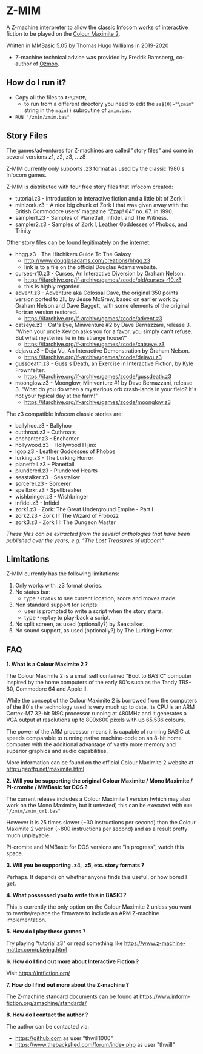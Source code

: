 # Z-MIM
A Z-machine interpreter to allow the classic Infocom works of interactive fiction to be played on the [Colour Maximite 2](http://geoffg.net/maximite.html).

Written in MMBasic 5.05 by Thomas Hugo Williams in 2019-2020
 - Z-machine technical advice was provided by Fredrik Ramsberg, co-author of [Ozmoo](https://github.com/johanberntsson/ozmoo).

## How do I run it?

 - Copy all the files to ```A:\ZMIM\```
    - to run from a different directory you need to edit the ```ss$(0)="\zmim"``` string in the ```main()``` subroutine of ```zmim.bas```.
 - `RUN "/zmim/zmim.bas"`

## Story Files

The games/adventures for Z-machines are called "story files" and come in several versions z1, z2, z3, .. z8

Z-MIM currently only supports .z3 format as used by the classic 1980's Infocom games.

Z-MIM is distributed with four free story files that Infocom created:
 - tutorial.z3 - Introduction to interactive fiction and a little bit of Zork I
 - minizork.z3 - A nice big chunk of Zork I that was given away with the British Commodore users’ magazine “Zzap! 64″ no. 67. in 1990.
 - sampler1.z3 - Samples of Planetfall, Infidel, and The Witness.
 - sampler2.z3 - Samples of Zork I, Leather Goddesses of Phobos, and Trinity

Other story files can be found legitimately on the internet:
 - hhgg.z3 - The Hitchikers Guide To The Galaxy
    - http://www.douglasadams.com/creations/hhgg.z3
    - link is to a file on the official Douglas Adams website. 
 - curses-r10.z3 - Curses, An Interactive Diversion by Graham Nelson.
    - https://ifarchive.org/if-archive/games/zcode/old/curses-r10.z3
    - this is highly regarded.
 - advent.z3 - Adventure aka Colossal Cave, the original 350 points version ported to ZIL by Jesse McGrew, based on earlier work by Graham Nelson and Dave Baggett, with some elements of the original Fortran version restored.
    - https://ifarchive.org/if-archive/games/zcode/advent.z3
 - catseye.z3 - Cat's Eye, Miniventure #2 by Dave Bernazzani, release 3. "When your uncle Xevion asks you for a favor, you simply can't refuse. But what mysteries lie in his strange house?"
    - https://ifarchive.org/if-archive/games/zcode/catseye.z3
 - dejavu.z3 - Deja Vu, An Interactive Demonstration by Graham Nelson.
    - https://ifarchive.org/if-archive/games/zcode/dejavu.z3
 - gussdeath.z3 - Guss's Death, an Exercise in Interactive Fiction, by Kyle Frownfelter.
    - https://ifarchive.org/if-archive/games/zcode/gussdeath.z3
 - moonglow.z3 - Moonglow, Miniventure #1 by Dave Bernazzani, release 3. "What do you do when a mysterious orb crash-lands in your field? It's not your typical day at the farm!"
    - https://ifarchive.org/if-archive/games/zcode/moonglow.z3

The z3 compatible Infocom classic stories are:
 - ballyhoo.z3 - Ballyhoo
 - cutthroat.z3 - Cuthroats
 - enchanter.z3 - Enchanter
 - hollywood.z3 - Hollywood Hijinx
 - lgop.z3 - Leather Goddesses of Phobos
 - lurking.z3 - The Lurking Horror
 - planetfall.z3 - Planetfall
 - plundered.z3 - Plundered Hearts
 - seastalker.z3 - Seastalker
 - sorcerer.z3 - Sorcerer
 - spellbrkr.z3 - Spellbreaker
 - wishbringer.z3 - Wishbringer
 - infidel.z3 - Infidel
 - zork1.z3 - Zork: The Great Underground Empire - Part I
 - zork2.z3 - Zork II: The Wizard of Frobozz
 - zork3.z3 - Zork III: The Dungeon Master
 
*These files can be extracted from the several anthologies that have been published over the years, e.g. "The Lost Treasures of Infocom"*

## Limitations

Z-MIM currently has the following limitations:

1. Only works with .z3 format stories.
2. No status bar:
    - type `*status` to see current location, score and moves made.
3. Non standard support for scripts:
    - user is prompted to write a script when the story starts.
    - type `*replay` to play-back a script.
4. No split screen, as used (optionally?) by Seastalker.
5. No sound support, as used (optionally?) by The Lurking Horror.

## FAQ

**1. What is a Colour Maximite 2 ?**

The Colour Maximite 2 is a small self contained "Boot to BASIC" computer inspired by the home computers of the early 80's such as the Tandy TRS-80, Commodore 64 and Apple II.

While the concept of the Colour Maximite 2 is borrowed from the computers of the 80's the technology used is very much up to date.  Its CPU is an ARM Cortex-M7 32-bit RISC processor running at 480MHz and it generates a VGA output at resolutions up to 800x600 pixels with up 65,536 colours.

The power of the ARM processor means it is capable of running BASIC at speeds comparable to running native machine-code on an 8-bit home computer with the additional advantage of vastly more memory and superior graphics and audio capabilities.

More information can be found on the official Colour Maximite 2 website at http://geoffg.net/maximite.html

**2. Will you be supporting the original Colour Maximite / Mono Maximite / Pi-cromite / MMBasic for DOS ?**

The current release includes a Colour Maximite 1 version (which may also work on the Mono Maximite, but it untested) this can be executed with `RUN "/zmim/zmim_cm1.bas"`

However it is 25 times slower (~30 instructions per second) than the Colour Maximite 2 version (~800 instructions per second) and as a result pretty much unplayable.

Pi-cromite and MMBasic for DOS versions are "in progress", watch this space.

**3. Will you be supporting .z4, .z5, etc. story formats ?**

Perhaps. It depends on whether anyone finds this useful, or how bored I get.

**4. What possessed you to write this in BASIC ?**

This is currently the only option on the Colour Maximite 2 unless you want to rewrite/replace the firmware to include an ARM Z-machine implementation.

**5. How do I play these games ?**

Try playing "tutorial.z3" or read something like https://www.z-machine-matter.com/playing.html 

**6. How do I find out more about Interactive Fiction ?**

Visit https://intfiction.org/

**7. How do I find out more about the Z-machine ?**

The Z-machine standard documents can be found at https://www.inform-fiction.org/zmachine/standards/

**8. How do I contact the author ?**

The author can be contacted via:
 - https://github.com as user "thwill1000"
 - https://www.thebackshed.com/forum/index.php as user "thwill"

